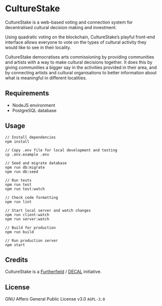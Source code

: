 # CultureStake

CultureStake is a web-based voting and connection system for decentralised cultural decision making and investment.

Using quadratic voting on the blockchain, CultureStake’s playful front-end interface allows everyone to vote on the types of cultural activity they would like to see in their locality.

CultureStake democratises arts commissioning by providing communities and artists with a way to make cultural decisions together. It does this by giving communities a bigger say in the activities provided in their area, and by connecting artists and cultural organisations to better information about what is meaningful in different localities.

## Requirements

- NodeJS environment
- PostgreSQL database

## Usage

```
// Install dependencies
npm install

// Copy .env file for local development and testing
cp .env.example .env

// Seed and migrate database
npm run db:migrate
npm run db:seed

// Run tests
npm run test
npm run test:watch

// Check code formatting
npm run lint

// Start local server and watch changes
npm run client:watch
npm run server:watch

// Build for production
npm run build

// Run production server
npm start
```

## Credits

CultureStake is a [Furtherfield](https://www.furtherfield.org/) / [DECAL](http://www.decal.is/) initiative.

## License

GNU Affero General Public License v3.0 `AGPL-3.0`
